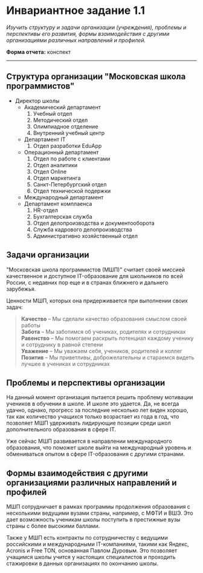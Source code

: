 # Инвариантное задание 1.1

*Изучить структуру и задачи организации (учреждения), проблемы и перспективы его развития, формы взаимодействия с другими организациями различных направлений и профилей.*

**Форма отчета:** конспект

---

## Структура организации "Московская школа программистов"

- Директор школы
    - Академический департамент
        1. Учебный отдел
        2. Методический отдел
        3. Олимпиадное отделение
        4. Внутренний учебный центр
    - Департамент IT
        1. Отдел разработки EduApp
    - Операционный департамент
        1. Отдел по работе с клиентами
        2. Отдел аналитики
        3. Отдел Online
        4. Отдел маркетинга
        5. Санкт-Петербургский отдел
        6. Отдел технической подержки
    - Международный департамент
    - Департамент комплаенса
        1. HR-отдел
        2. Бухгалтерская служба
        3. Отдел делопроизводства и документооборота
        4. Служба кадрового делопроизводства
        5. Административно хозяйственный отдел

## Задачи организации

"Московская школа программистов (МШП)" считает своей миссией качественное и доступное IT-образование для школьников по всей России, с недавних пор еще и в странах ближнего и дальнего зарубежья.

Ценности МШП, которых она придерживается при выполнении своих задач:

> **Качество** – Мы сделали качество образования смыслом своей работы  
> **Забота** – Мы заботимся об учениках, родителях и сотрудниках  
> **Равенство** – Мы помогаем раскрыть потенциал каждому ученику и сотруднику в равной степени  
> **Уважение** – Мы уважаем себя, учеников, родителей и коллег  
> **Позитив** – Мы приветливы, доброжелательны и стараемся видеть лучшее в учениках и сотрудниках

## Проблемы и перспективы организации

На данный момент организация пытается решить проблему мотивации учеников в обучении в школе. И школе это удается. Да, не всегда удачно, однако, прогресс за последние несколько лет виден хорошо, так как количество учащихся только возрастает из года в год, что позволяет МШП удерживать лидирующие позиции среди школ дополнительного образования в сфере IT.

Уже сейчас МШП развивается в направлении международного образования, что поможет школе выйти на международный уровень и обмениваться опытом в сфере IT-образования с другими странами.

## Формы взаимодействия с другими организациями различных направлений и профилей

МШП сотрудничает в рамках программы продолжения образования с несколькими ведущими вузами страны, например, с МФТИ и ВШЭ. Это дает возможность ученикам школы поступить в престижные вузы страны с более высокими баллами.

Также у МШП есть контракты по сотрудничеству с ведущими российскими и международными IT-компаниями, такими как Яндекс, Acronis и Free TON, основанная Павлом Дуровым. Это позволяет учащимся школы учится у настоящих специалистов и проходить стажировки в данных организациях по окончанию школы.